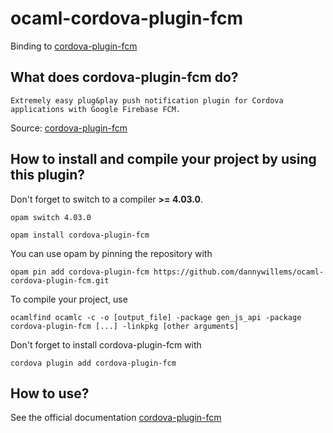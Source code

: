# ocaml-cordova-plugin-fcm

Binding to
[cordova-plugin-fcm](https://github.com/fechanique/cordova-plugin-fcm)

## What does cordova-plugin-fcm do?

```
Extremely easy plug&play push notification plugin for Cordova applications with Google Firebase FCM.
```

Source: [cordova-plugin-fcm](https://github.com/fechanique/cordova-plugin-fcm)

## How to install and compile your project by using this plugin?

Don't forget to switch to a compiler **>= 4.03.0**.
```Shell
opam switch 4.03.0
```

```
opam install cordova-plugin-fcm
```

You can use opam by pinning the repository with
```Shell
opam pin add cordova-plugin-fcm https://github.com/dannywillems/ocaml-cordova-plugin-fcm.git
```

To compile your project, use
```Shell
ocamlfind ocamlc -c -o [output_file] -package gen_js_api -package cordova-plugin-fcm [...] -linkpkg [other arguments]
```

Don't forget to install cordova-plugin-fcm with
```Shell
cordova plugin add cordova-plugin-fcm
```

## How to use?

See the official documentation
[cordova-plugin-fcm](https://github.com/fechanique/cordova-plugin-fcm)
